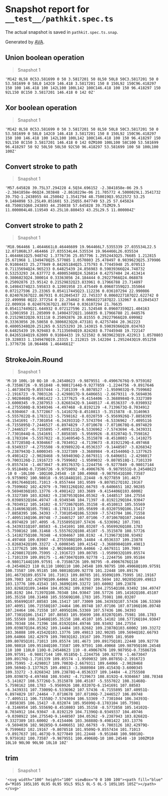 # Snapshot report for `__test__/pathkit.spec.ts`

The actual snapshot is saved in `pathkit.spec.ts.snap`.

Generated by [AVA](https://avajs.dev).

## Union boolean operation

> Snapshot 1

    'M142 0L58 0C53.581699 0 50 3.5817201 50 8L50 50L8 50C3.5817201 50 0 53.581699 0 58L0 142C0 146.418 3.5817201 150 8 150L92 150C96.418297 150 100 146.418 100 142L100 100L142 100C146.418 100 150 96.418297 150 92L150 8C150 3.5817201 146.418 0 142 0Z'

## Xor boolean operation

> Snapshot 1

    'M142 0L58 0C53.581699 0 50 3.5817201 50 8L50 50L8 50C3.5817201 50 0 53.581699 0 58L0 142C0 146.418 3.5817201 150 8 150L92 150C96.418297 150 100 146.418 100 142L100 100L142 100C146.418 100 150 96.418297 150 92L150 8C150 3.5817201 146.418 0 142 0ZM100 100L100 58C100 53.581699 96.418297 50 92 50L50 50L50 92C50 96.418297 53.581699 100 58 100L100 100Z'

## Convert stroke to path

> Snapshot 1

    'M57.645828 39.75L37.294228 4.5Q34.696152 -2.3841858e-06 29.5 -2.3841858e-06Q24.303848 -2.8610229e-06 21.705772 4.5000029L1.3541732 39.75Q-1.2438955 44.250042 1.3541794 48.750019Q3.9522572 53.25 9.1484098 53.25L49.851601 53.25Q55.047749 53.25 57.645824 48.750015Q60.243893 44.250038 57.645828 39.75ZM29.5 11.000004L48.119549 43.25L10.880453 43.25L29.5 11.000004Z'

## Convert stroke to path 2

> Snapshot 1

    'M18.964466 1.4644661L0.46446609 19.964466L7.5355339 27.035534L22.5 12.071068L37.464466 27.035534L44.535534 19.964466L26.035534 1.4644661Q25.948742 1.3776736 25.857796 1.2952443Q25.76685 1.212815 25.671968 1.1349478Q25.577085 1.0570803 25.478497 0.9839623Q25.379906 0.91084433 25.277849 0.84265184Q25.175793 0.77445948 25.070513 0.71135694Q24.965233 0.64825439 24.856983 0.59039366Q24.748732 0.53253293 24.637772 0.48005348Q24.526814 0.42757404 24.413414 0.3806023Q24.300014 0.33363056 24.184444 0.29227966Q24.068878 0.25092876 23.95142 0.21529832Q23.833961 0.17966788 23.714897 0.14984374Q23.595833 0.12001958 23.475449 0.09607359Q23.355064 0.072127596 23.23365 0.054117445Q23.112236 0.036107294 22.990086 0.024076367Q22.867931 0.012045437 22.745337 0.0060227187Q22.622742 0 22.499998 0Q22.377254 0 22.254662 0.0060227187Q22.132067 0.012045437 22.009916 0.024076367Q21.887764 0.036107294 21.76635 0.054117449Q21.644932 0.072127596 21.524548 0.09607359Q21.404163 0.12001958 21.285099 0.14984372Q21.166035 0.17966788 21.048576 0.21529832Q20.931118 0.25092876 20.81555 0.29227966Q20.699982 0.33363056 20.58658 0.3806023Q20.473181 0.42757404 20.362223 0.48005348Q20.251265 0.53253293 20.143015 0.59039366Q20.034763 0.64825439 19.929483 0.71135694Q19.824203 0.77445948 19.722147 0.84265184Q19.62009 0.91084433 19.521502 0.9839623Q19.422913 1.0570803 19.328033 1.1349478Q19.23315 1.212815 19.142204 1.2952443Q19.051258 1.3776736 18.964466 1.4644661Z'

## StrokeJoin.Round

> Snapshot 1

    'M-10 100L-10 0Q-10 -0.24548623 -9.9879551 -0.49067676Q-9.9759102 -0.73586726 -9.951848 -0.98017144Q-9.9277859 -1.2244756 -9.8917646 -1.4673047Q-9.8557444 -1.7101339 -9.8078527 -1.9509032Q-9.7599602 -2.1916723 -9.7003126 -2.4298017Q-9.6406651 -2.6679311 -9.5694036 -2.9028468Q-9.4981422 -3.1377625 -9.4154406 -3.3688984Q-9.3327389 -3.6000345 -9.2387953 -3.8268342Q-9.1448517 -4.0536337 -9.0398932 -4.2755508Q-8.9349346 -4.497468 -8.8192129 -4.7139673Q-8.7034912 -4.9304667 -8.5772867 -5.141027Q-8.4510813 -5.3515878 -8.3146963 -5.5557022Q-8.1783113 -5.7598162 -8.0320759 -5.9569926Q-7.8858395 -6.1541691 -7.7301054 -6.3439331Q-7.5743704 -6.5336962 -7.4095116 -6.7155895Q-7.2446527 -6.8974829 -7.0710678 -7.0710678Q-6.8974829 -7.2446527 -6.7155895 -7.4095111Q-6.5336962 -7.5743694 -6.3439331 -7.7301044Q-6.1541691 -7.8858385 -5.9569926 -8.032074Q-5.7598162 -8.1783104 -5.5557022 -8.3146954Q-5.3515878 -8.4510803 -5.1410275 -8.5772858Q-4.9304667 -8.7034912 -4.7139673 -8.8192129Q-4.497468 -8.9349337 -4.2755508 -9.0398922Q-4.0536337 -9.1448507 -3.8268342 -9.2387943Q-3.6000345 -9.3327389 -3.3688984 -9.4154406Q-3.1377625 -9.4981422 -2.9028468 -9.5694036Q-2.6679311 -9.6406651 -2.4298017 -9.7003126Q-2.1916723 -9.7599602 -1.9509032 -9.8078518Q-1.7101339 -9.8557434 -1.4673047 -9.8917637Q-1.2244756 -9.9277849 -0.98017144 -9.951848Q-0.73586726 -9.9759092 -0.49067676 -9.9879551Q-0.24548623 -10 0 -10L100 -10Q100.24548 -10 100.49068 -9.9879541Q100.73587 -9.9759092 100.98018 -9.951848Q101.22448 -9.9277859 101.4673 -9.8917646Q101.71013 -9.8557444 101.9509 -9.8078527Q102.19167 -9.7599602 102.42979 -9.7003126Q102.66793 -9.6406651 102.90285 -9.5694036Q103.13776 -9.4981422 103.3689 -9.4154406Q103.60002 -9.3327389 103.82682 -9.2387953Q104.05362 -9.1448517 104.27554 -9.0398932Q104.49747 -8.9349346 104.71397 -8.8192129Q104.93047 -8.7034912 105.14102 -8.5772867Q105.35158 -8.4510813 105.55569 -8.3146963Q105.75981 -8.1783113 105.95699 -8.0320759Q106.15417 -7.8858395 106.34393 -7.7301054Q106.53369 -7.5743704 106.71558 -7.4095116Q106.89748 -7.2446527 107.07106 -7.0710678Q107.24464 -6.8974829 107.4095 -6.7155895Q107.57436 -6.5336962 107.7301 -6.3439331Q107.88583 -6.1541691 108.03207 -5.9569926Q108.1783 -5.7598162 108.31468 -5.5557022Q108.45107 -5.3515878 108.57726 -5.1410275Q108.70348 -4.9304667 108.8192 -4.7139673Q108.93492 -4.497468 109.03987 -4.2755508Q109.14484 -4.0536337 109.23878 -3.8268342Q109.33272 -3.6000345 109.41542 -3.3688984Q109.49813 -3.1377625 109.5694 -2.9028468Q109.64066 -2.6679311 109.7003 -2.4298017Q109.75995 -2.1916723 109.80785 -1.9509032Q109.85574 -1.7101339 109.89175 -1.4673047Q109.92778 -1.2244756 109.95184 -0.98017144Q109.97591 -0.73586726 109.98795 -0.49067676Q110 -0.24548623 110 0L110 100Q110 100.24548 109.98795 100.49068Q109.97591 100.73587 109.95185 100.98018Q109.92778 101.22448 109.89176 101.4673Q109.85574 101.71013 109.80785 101.9509Q109.75995 102.19167 109.7003 102.42979Q109.64066 102.66793 109.5694 102.90285Q109.49813 103.13776 109.41543 103.3689Q109.33272 103.60002 109.23878 103.82682Q109.14484 104.05362 109.03987 104.27554Q108.93492 104.49747 108.8192 104.71397Q108.70348 104.93047 108.57726 105.14102Q108.45107 105.35158 108.31468 105.55569Q108.1783 105.75981 108.03207 105.95699Q107.88583 106.15417 107.73009 106.34393Q107.57436 106.53369 107.40951 106.71558Q107.24464 106.89748 107.07106 107.07106Q106.89748 107.24464 106.71558 107.4095Q106.53369 107.57436 106.34393 107.7301Q106.15417 107.88583 105.95699 108.03207Q105.75981 108.1783 105.55569 108.31468Q105.35158 108.45107 105.14102 108.57726Q104.93047 108.70348 104.71396 108.8192Q104.49746 108.93492 104.27554 109.03987Q104.05362 109.14484 103.82682 109.23878Q103.60002 109.33272 103.36888 109.41542Q103.13776 109.49813 102.90285 109.5694Q102.66793 109.64066 102.42979 109.7003Q102.19167 109.75995 101.9509 109.80785Q101.71013 109.85574 101.4673 109.89175Q101.22448 109.92778 100.98018 109.95184Q100.73587 109.97591 100.49068 109.98795Q100.24548 110 100 110L0 110Q-0.24548623 110 -0.49067676 109.98795Q-0.73586726 109.97591 -0.98017144 109.95185Q-1.2244756 109.92778 -1.4673047 109.89176Q-1.7101339 109.85574 -1.9509032 109.80785Q-2.1916723 109.75995 -2.4298017 109.7003Q-2.6679311 109.64066 -2.9028468 109.5694Q-3.1377625 109.49813 -3.3688984 109.41543Q-3.6000345 109.33272 -3.8268342 109.23878Q-4.0536337 109.14484 -4.2755508 109.03987Q-4.497468 108.93492 -4.7139673 108.8192Q-4.9304667 108.70348 -5.141027 108.57726Q-5.3515878 108.45107 -5.5557022 108.31468Q-5.7598162 108.1783 -5.9569926 108.03207Q-6.1541691 107.88583 -6.3439331 107.73009Q-6.5336962 107.57436 -6.7155895 107.40951Q-6.8974829 107.24464 -7.0710678 107.07106Q-7.2446527 106.89748 -7.4095111 106.71558Q-7.5743694 106.53369 -7.7301044 106.34393Q-7.8858385 106.15417 -8.032074 105.95699Q-8.1783104 105.75981 -8.3146954 105.55569Q-8.4510803 105.35158 -8.5772858 105.14102Q-8.7034912 104.93047 -8.8192129 104.71396Q-8.9349337 104.49746 -9.0398922 104.27554Q-9.1448507 104.05362 -9.2387943 103.82682Q-9.3327389 103.60002 -9.4154406 103.36888Q-9.4981422 103.13776 -9.5694036 102.90285Q-9.6406651 102.66793 -9.7003126 102.42979Q-9.7599602 102.19167 -9.8078518 101.9509Q-9.8557434 101.71013 -9.8917637 101.4673Q-9.9277849 101.22448 -9.951848 100.98018Q-9.9759102 100.73587 -9.9879551 100.49068Q-10 100.24548 -10 100ZM10 10L10 90L90 90L90 10L10 10Z'

## trim

> Snapshot 1

    '<svg width="100" height="100" viewBox="0 0 100 100"><path fill="blue" d="M105 105L105 0L95 0L95 95L5 95L5 0L-5 0L-5 105L105 105Z"></path></svg>'
